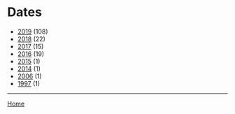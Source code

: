# Dates

  * [2019](./2019/) (108)
  * [2018](./2018/) (22)
  * [2017](./2017/) (15)
  * [2016](./2016/) (19)
  * [2015](./2015/) (1)
  * [2014](./2014/) (1)
  * [2006](./2006/) (1)
  * [1997](./1997/) (1)

----

[Home](../)
